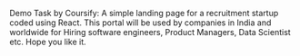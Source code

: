 Demo Task by Coursify: A simple landing page for a recruitment startup coded using React.
This portal will be used by companies in India and worldwide for Hiring software engineers, Product Managers, Data Scientist etc.
Hope you like it.
 
